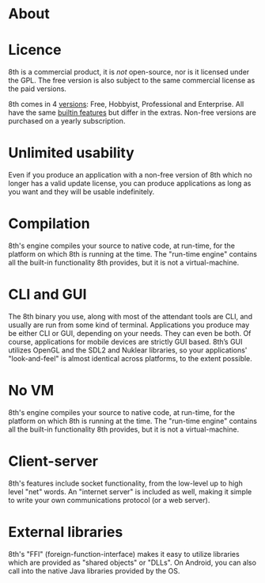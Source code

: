 # About

# Licence
8th is a commercial product, it is *not* open-source, nor is it licensed under the GPL. The free version is also subject to the same commercial license as the paid versions. 

8th comes in 4 [versions](https://8th-dev.com/skus.html): Free, Hobbyist, Professional and Enterprise. All have the same [builtin features](https://8th-dev.com/builtin.html) but differ in the extras. Non-free versions are purchased on a yearly subscription. 

# Unlimited usability 
Even if you produce an application with a non-free version of 8th which no longer has a valid update license, you can produce applications as long as you want and they will be usable indefinitely. 

# Compilation
8th's engine compiles your source to native code, at run-time, for the platform on which 8th is running at the time. The "run-time engine" contains all the built-in functionality 8th provides, but it is not a virtual-machine. 

# CLI and GUI
The 8th binary you use, along with most of the attendant tools are CLI, and usually are run from some kind of terminal. Applications you produce may be either CLI or GUI, depending on your needs. They can even be both. Of course, applications for mobile devices are strictly GUI based. 8th’s GUI utilizes OpenGL and the SDL2 and Nuklear libraries, so your applications' "look-and-feel" is almost identical across platforms, to the extent possible. 

# No VM
8th's engine compiles your source to native code, at run-time, for the platform on which 8th is running at the time. The "run-time engine" contains all the built-in functionality 8th provides, but it is not a virtual-machine. 

# Client-server
8th's features include socket functionality, from the low-level up to high level "net" words. An "internet server" is included as well, making it simple to write your own communications protocol (or a web server). 

# External libraries
8th's "FFI" (foreign-function-interface) makes it easy to utilize libraries which are provided as "shared objects" or "DLLs". On Android, you can also call into the native Java libraries provided by the OS. 

